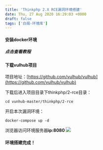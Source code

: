 ```yaml
---
title: 'Thinkphp 2.X RCE漏洞环境搭建'
date: Thu, 27 Aug 2020 16:29:03 +0000
draft: false
tags: ['白阁-环境库']
---
```


#### 安装docker环境

##### 点击查看教程

#### 下载vulhub项目

项目地址：[https://github.com/vulhub/vulhub](https://github.com/vulhub/vulhub)

下载后进入项目目录下thinkphp/2-rce目录：

```
cd vunhub-master/thinkphp/2-rce
```

开启本次漏洞环境：

```
docker-compose up -d
```

浏览器访问环境服务器**ip:8080** ![](https://www.bylibrary.cn/wp-content/uploads/2020/08/批注-2020-08-28-002711.png)

#### 环境搭建完成！